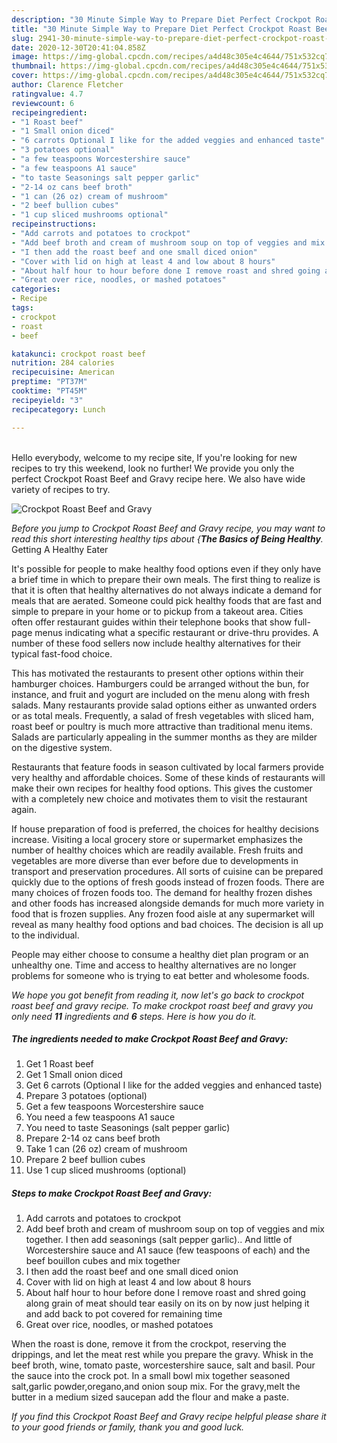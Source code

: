 ```yaml
---
description: "30 Minute Simple Way to Prepare Diet Perfect Crockpot Roast Beef and Gravy"
title: "30 Minute Simple Way to Prepare Diet Perfect Crockpot Roast Beef and Gravy"
slug: 2941-30-minute-simple-way-to-prepare-diet-perfect-crockpot-roast-beef-and-gravy
date: 2020-12-30T20:41:04.858Z
image: https://img-global.cpcdn.com/recipes/a4d48c305e4c4644/751x532cq70/crockpot-roast-beef-and-gravy-recipe-main-photo.jpg
thumbnail: https://img-global.cpcdn.com/recipes/a4d48c305e4c4644/751x532cq70/crockpot-roast-beef-and-gravy-recipe-main-photo.jpg
cover: https://img-global.cpcdn.com/recipes/a4d48c305e4c4644/751x532cq70/crockpot-roast-beef-and-gravy-recipe-main-photo.jpg
author: Clarence Fletcher
ratingvalue: 4.7
reviewcount: 6
recipeingredient:
- "1 Roast beef"
- "1 Small onion diced"
- "6 carrots Optional I like for the added veggies and enhanced taste"
- "3 potatoes optional"
- "a few teaspoons Worcestershire sauce"
- "a few teaspoons A1 sauce"
- "to taste Seasonings salt pepper garlic"
- "2-14 oz cans beef broth"
- "1 can (26 oz) cream of mushroom"
- "2 beef bullion cubes"
- "1 cup sliced mushrooms optional"
recipeinstructions:
- "Add carrots and potatoes to crockpot"
- "Add beef broth and cream of mushroom soup on top of veggies and mix together. I then add seasonings (salt pepper garlic).. And little of Worcestershire sauce and A1 sauce (few teaspoons of each) and the beef bouillon cubes and mix together"
- "I then add the roast beef and one small diced onion"
- "Cover with lid on high at least 4 and low about 8 hours"
- "About half hour to hour before done I remove roast and shred going along grain of meat should tear easily on its on by now just helping it and add back to pot covered for remaining time"
- "Great over rice, noodles, or mashed potatoes"
categories:
- Recipe
tags:
- crockpot
- roast
- beef

katakunci: crockpot roast beef 
nutrition: 284 calories
recipecuisine: American
preptime: "PT37M"
cooktime: "PT45M"
recipeyield: "3"
recipecategory: Lunch

---
```

<br>
Hello everybody, welcome to my recipe site, If you're looking for new recipes to try this weekend, look no further! We provide you only the perfect Crockpot Roast Beef and Gravy recipe here. We also have wide variety of recipes to try.
<br>


![Crockpot Roast Beef and Gravy](https://img-global.cpcdn.com/recipes/a4d48c305e4c4644/751x532cq70/crockpot-roast-beef-and-gravy-recipe-main-photo.jpg)

<i>Before you jump to Crockpot Roast Beef and Gravy recipe, you may want to read this short interesting healthy tips about {<strong>The Basics of Being Healthy</strong>.</i>
Getting A Healthy Eater

It's possible for people to make healthy food options even if they only have a brief time in which to prepare their own meals. The first thing to realize is that it is often that healthy alternatives do not always indicate a demand for meals that are aerated. Someone could pick healthy foods that are fast and simple to prepare in your home or to pickup from a takeout area. Cities often offer restaurant guides within their telephone books that show full-page menus indicating what a specific restaurant or drive-thru provides. A number of these food sellers now include healthy alternatives for their typical fast-food choice.

 This has motivated the restaurants to present other options within their hamburger choices. Hamburgers could be arranged without the bun, for instance, and fruit and yogurt are included on the menu along with fresh salads. Many restaurants provide salad options either as unwanted orders or as total meals. Frequently, a salad of fresh vegetables with sliced ham, roast beef or poultry is much more attractive than traditional menu items.  Salads are particularly appealing in the summer months as they are milder on the digestive system.

Restaurants that feature foods in season cultivated by local farmers provide very healthy and affordable choices. Some of these kinds of restaurants will make their own recipes for healthy food options.  This gives the customer with a completely new choice and motivates them to visit the restaurant again.

If house preparation of food is preferred, the choices for healthy decisions increase. Visiting a local grocery store or supermarket emphasizes the number of healthy choices which are readily available. Fresh fruits and vegetables are more diverse than ever before due to developments in transport and preservation procedures.  All sorts of cuisine can be prepared quickly due to the options of fresh goods instead of frozen foods. There are many choices of frozen foods too. The demand for healthy frozen dishes and other foods has increased alongside demands for much more variety in food that is frozen supplies. Any frozen food aisle at any supermarket will reveal as many healthy food options and bad choices. The decision is all up to the individual.

People may either choose to consume a healthy diet plan program or an unhealthy one. Time and access to healthy alternatives are no longer problems for someone who is trying to eat better and wholesome foods.


<i>We hope you got benefit from reading it, now let's go back to crockpot roast beef and gravy recipe. To make crockpot roast beef and gravy you only need <strong>11</strong> ingredients and <strong>6</strong> steps. Here is how you do it.
</i>

##### The ingredients needed to make Crockpot Roast Beef and Gravy:

1. Get 1 Roast beef
1. Get 1 Small onion diced
1. Get 6 carrots (Optional I like for the added veggies and enhanced taste)
1. Prepare 3 potatoes (optional)
1. Get a few teaspoons Worcestershire sauce
1. You need a few teaspoons A1 sauce
1. You need to taste Seasonings (salt pepper garlic)
1. Prepare 2-14 oz cans beef broth
1. Take 1 can (26 oz) cream of mushroom
1. Prepare 2 beef bullion cubes
1. Use 1 cup sliced mushrooms (optional)


##### Steps to make Crockpot Roast Beef and Gravy:

1. Add carrots and potatoes to crockpot
1. Add beef broth and cream of mushroom soup on top of veggies and mix together. I then add seasonings (salt pepper garlic).. And little of Worcestershire sauce and A1 sauce (few teaspoons of each) and the beef bouillon cubes and mix together
1. I then add the roast beef and one small diced onion
1. Cover with lid on high at least 4 and low about 8 hours
1. About half hour to hour before done I remove roast and shred going along grain of meat should tear easily on its on by now just helping it and add back to pot covered for remaining time
1. Great over rice, noodles, or mashed potatoes


When the roast is done, remove it from the crockpot, reserving the drippings, and let the meat rest while you prepare the gravy. Whisk in the beef broth, wine, tomato paste, worcestershire sauce, salt and basil. Pour the sauce into the crock pot. In a small bowl mix together seasoned salt,garlic powder,oregano,and onion soup mix. For the gravy,melt the butter in a medium sized saucepan add the flour and make a paste. 

<i>If you find this Crockpot Roast Beef and Gravy recipe helpful please share it to your good friends or family, thank you and good luck.</i>
